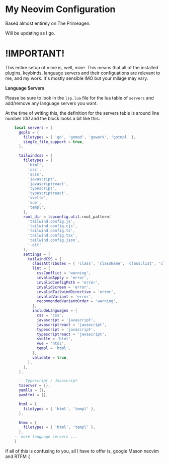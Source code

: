 # My Neovim Configuration

Based almost entirely on The Primeagen.

Will be updating as I go.

# !IMPORTANT!

This entire setup of mine is, well, mine.
This means that all of the installed plugins, keybinds, language servers and their configuations
are relevant to me, and my work. It's mostly sensible IMO but your milage may vary.

**Language Servers**

Please be sure to look in the `lsp.lua` file for the lua table of `servers` and
add/remove any language servers you want.

At the time of writing this, the definition for the servers table is around line
number *100* and the block looks a bit like this:

```lua
    local servers = {
      gopls = {
        filetypes = { 'go', 'gomod', 'gowork', 'gotmpl' },
        single_file_support = true,
      },

      tailwindcss = {
        filetypes = {
          'html',
          'css',
          'scss',
          'javascript',
          'javascriptreact',
          'typescript',
          'typescriptreact',
          'svelte',
          'vue',
          'templ',
        },
        root_dir = lspconfig.util.root_pattern(
          'tailwind.config.js',
          'tailwind.config.cjs',
          'tailwind.config.ts',
          'tailwind.config.tsx',
          'tailwind.config.json',
          '.git'
        ),
        settings = {
          tailwindCSS = {
            classAttributes = { 'class', 'className', 'class:list', 'classList', 'ngClass' },
            lint = {
              cssConflict = 'warning',
              invalidApply = 'error',
              invalidConfigPath = 'error',
              invalidScreen = 'error',
              invalidTailwindDirective = 'error',
              invalidVariant = 'error',
              recommendedVariantOrder = 'warning',
            },
            includeLanguages = {
              css = 'css',
              javascript = 'javascript',
              javascriptreact = 'javascript',
              typescript = 'javascript',
              typescriptreact = 'javascript',
              svelte = 'html',
              vue = 'html',
              templ = 'html',
            },
            validate = true,
          },
        },
      },

      -- Typescript / Javascript
      tsserver = {},
      yamlls = {},
      yamlfmt = {},

      html = {
        filetypes = { 'html', 'templ' },
      },

      htmx = {
        filetypes = { 'html', 'templ' },
      },
    -- more language servers ...
    }
```

If all of this is confusing to you, all I have to offer is, google Mason neovim
and RTFM :)

